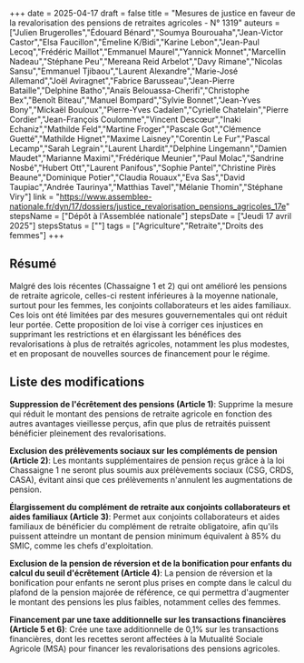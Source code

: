 +++
date = 2025-04-17
draft = false
title = "Mesures de justice en faveur de la revalorisation des pensions de retraites agricoles - N° 1319"
auteurs = ["Julien Brugerolles","Édouard Bénard","Soumya Bourouaha","Jean-Victor Castor","Elsa Faucillon","Émeline K/Bidi","Karine Lebon","Jean-Paul Lecoq","Frédéric Maillot","Emmanuel Maurel","Yannick Monnet","Marcellin Nadeau","Stéphane Peu","Mereana Reid Arbelot","Davy Rimane","Nicolas Sansu","Emmanuel Tjibaou","Laurent Alexandre","Marie-José Allemand","Joël Aviragnet","Fabrice Barusseau","Jean-Pierre Bataille","Delphine Batho","Anaïs Belouassa-Cherifi","Christophe Bex","Benoît Biteau","Manuel Bompard","Sylvie Bonnet","Jean-Yves Bony","Mickaël Bouloux","Pierre-Yves Cadalen","Cyrielle Chatelain","Pierre Cordier","Jean-François Coulomme","Vincent Descœur","Inaki Echaniz","Mathilde Feld","Martine Froger","Pascale Got","Clémence Guetté","Mathilde Hignet","Maxime Laisney","Corentin Le Fur","Pascal Lecamp","Sarah Legrain","Laurent Lhardit","Delphine Lingemann","Damien Maudet","Marianne Maximi","Frédérique Meunier","Paul Molac","Sandrine Nosbé","Hubert Ott","Laurent Panifous","Sophie Pantel","Christine Pirès Beaune","Dominique Potier","Claudia Rouaux","Eva Sas","David Taupiac","Andrée Taurinya","Matthias Tavel","Mélanie Thomin","Stéphane Viry"]
link = "https://www.assemblee-nationale.fr/dyn/17/dossiers/justice_revalorisation_pensions_agricoles_17e"
stepsName = ["Dépôt à l'Assemblée nationale"]
stepsDate = ["Jeudi 17 avril 2025"]
stepsStatus = [""]
tags = ["Agriculture","Retraite","Droits des femmes"]
+++

## Résumé

Malgré des lois récentes (Chassaigne 1 et 2) qui ont amélioré les pensions de retraite agricole, celles-ci restent inférieures à la moyenne nationale, surtout pour les femmes, les conjoints collaborateurs et les aides familiaux. Ces lois ont été limitées par des mesures gouvernementales qui ont réduit leur portée. Cette proposition de loi vise à corriger ces injustices en supprimant les restrictions et en élargissant les bénéfices des revalorisations à plus de retraités agricoles, notamment les plus modestes, et en proposant de nouvelles sources de financement pour le régime.

## Liste des modifications

**Suppression de l'écrêtement des pensions (Article 1)**: Supprime la mesure qui réduit le montant des pensions de retraite agricole en fonction des autres avantages vieillesse perçus, afin que plus de retraités puissent bénéficier pleinement des revalorisations.

**Exclusion des prélèvements sociaux sur les compléments de pension (Article 2)**: Les montants supplémentaires de pension reçus grâce à la loi Chassaigne 1 ne seront plus soumis aux prélèvements sociaux (CSG, CRDS, CASA), évitant ainsi que ces prélèvements n'annulent les augmentations de pension.

**Élargissement du complément de retraite aux conjoints collaborateurs et aides familiaux (Article 3)**: Permet aux conjoints collaborateurs et aides familiaux de bénéficier du complément de retraite obligatoire, afin qu'ils puissent atteindre un montant de pension minimum équivalent à 85% du SMIC, comme les chefs d'exploitation.

**Exclusion de la pension de réversion et de la bonification pour enfants du calcul du seuil d'écrêtement (Article 4)**: La pension de réversion et la bonification pour enfants ne seront plus prises en compte dans le calcul du plafond de la pension majorée de référence, ce qui permettra d'augmenter le montant des pensions les plus faibles, notamment celles des femmes.

**Financement par une taxe additionnelle sur les transactions financières (Article 5 et 6)**: Crée une taxe additionnelle de 0,1% sur les transactions financières, dont les recettes seront affectées à la Mutualité Sociale Agricole (MSA) pour financer les revalorisations des pensions agricoles.
